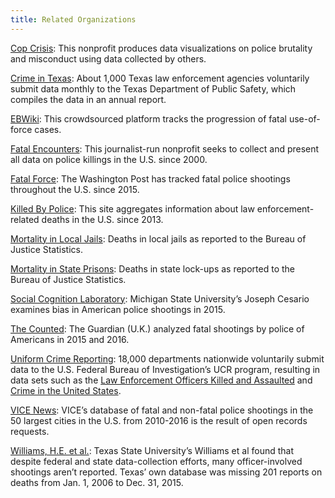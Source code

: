 ```yaml
---
title: Related Organizations
---
```

[Cop Crisis](http://copcrisis.com/): This nonprofit produces data visualizations on police brutality and misconduct using data collected by others.

[Crime in Texas](http://www.dps.texas.gov/administration/crime_records/pages/crimestatistics.htm): About 1,000 Texas law enforcement agencies voluntarily submit data monthly to the Texas Department of Public Safety, which compiles the data in an annual report.

[EBWiki](https://ebwiki.org/): This crowdsourced platform tracks the progression of fatal use-of-force cases.

[Fatal Encounters](http://www.fatalencounters.org/): This journalist-run nonprofit seeks to collect and present all data on police killings in the U.S. since 2000.

[Fatal Force](https://www.washingtonpost.com/graphics/national/police-shootings-2017/): The Washington Post has tracked fatal police shootings throughout the U.S. since 2015.

[Killed By Police](http://www.killedbypolice.net/): This site aggregates information about law enforcement-related deaths in the U.S. since 2013.

[Mortality in Local Jails](https://www.bjs.gov/index.cfm?ty=pbdetail&iid=5865): Deaths in local jails as reported to the Bureau of Justice Statistics.

[Mortality in State Prisons](https://www.bjs.gov/index.cfm?ty=pbdetail&iid=5866): Deaths in state lock-ups as reported to the Bureau of Justice Statistics.

[Social Cognition Laboratory](https://www.cesariolab.com/race-bias-in-shooting): Michigan State University’s Joseph Cesario examines bias in American police shootings in 2015.

[The Counted](https://www.theguardian.com/us-news/ng-interactive/2015/jun/01/the-counted-police-killings-us-database): The Guardian (U.K.) analyzed fatal shootings by police of Americans in 2015 and 2016.

[Uniform Crime Reporting](https://ucr.fbi.gov/ucr-publications): 18,000 departments nationwide voluntarily submit data to the U.S. Federal Bureau of Investigation’s UCR program, resulting in data sets such as the [Law Enforcement Officers Killed and Assaulted](https://ucr.fbi.gov/leoka) and [Crime in the United States](https://ucr.fbi.gov/crime-in-the-u.s/2017/preliminary-report).

[VICE News](https://news.vice.com/en_us/article/a3jjpa/nonfatal-police-shootings-data): VICE’s database of fatal and non-fatal police shootings in the 50 largest cities in the U.S. from 2010-2016 is the result of open records requests.

[Williams, H.E. et al.](https://drive.google.com/file/d/0B6HJLeMEu3hlcVc4cHhjMjlZSEFGeEdYX09OS1ZjaFRobzA4/view): Texas State University’s Williams et al found that despite federal and state data-collection efforts, many officer-involved shootings aren’t reported. Texas’ own database was missing 201 reports on deaths from Jan. 1, 2006 to Dec. 31, 2015.